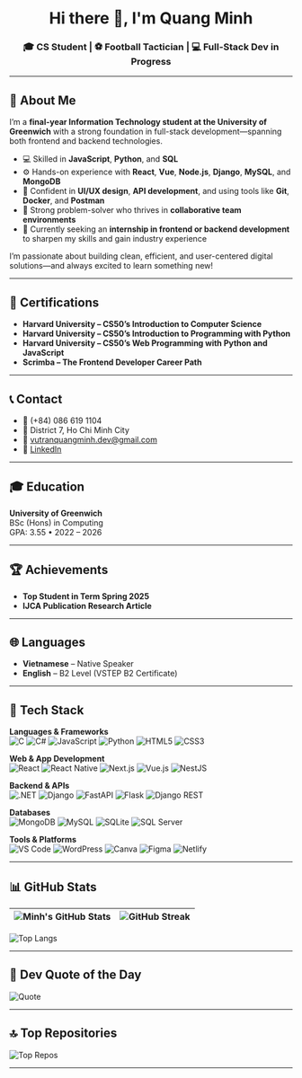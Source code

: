 <h1 align="center">Hi there 👋, I'm Quang Minh</h1>
<h3 align="center">🎓 CS Student | ⚽ Football Tactician | 💻 Full-Stack Dev in Progress</h3>

---

## 💫 About Me

I’m a **final-year Information Technology student at the University of Greenwich** with a strong foundation in full-stack development—spanning both frontend and backend technologies.

- 💻 Skilled in **JavaScript**, **Python**, and **SQL**  
- ⚙️ Hands-on experience with **React**, **Vue**, **Node.js**, **Django**, **MySQL**, and **MongoDB**  
- 🎨 Confident in **UI/UX design**, **API development**, and using tools like **Git**, **Docker**, and **Postman**  
- 🤝 Strong problem-solver who thrives in **collaborative team environments**  
- 🚀 Currently seeking an **internship in frontend or backend development** to sharpen my skills and gain industry experience  

I’m passionate about building clean, efficient, and user-centered digital solutions—and always excited to learn something new!

---

## 🏅 Certifications

- **Harvard University – CS50’s Introduction to Computer Science**
- **Harvard University – CS50’s Introduction to Programming with Python**
- **Harvard University – CS50’s Web Programming with Python and JavaScript**
- **Scrimba – The Frontend Developer Career Path**

---

## 📞 Contact

- 📱 (+84) 086 619 1104  
- 📍 District 7, Ho Chi Minh City  
- 📧 vutranquangminh.dev@gmail.com  
- 💼 [LinkedIn](https://linkedin.com/in/vutranquangminh)

---

## 🎓 Education

**University of Greenwich**  
BSc (Hons) in Computing  
GPA: 3.55 • 2022 – 2026

---

## 🏆 Achievements

- **Top Student in Term Spring 2025**  
- **IJCA Publication Research Article**

---

## 🌐 Languages

- **Vietnamese** – Native Speaker  
- **English** – B2 Level (VSTEP B2 Certificate)

---

## 🧰 Tech Stack

**Languages & Frameworks**  
![C](https://img.shields.io/badge/C-00599C?style=for-the-badge&logo=c&logoColor=white)
![C#](https://img.shields.io/badge/C%23-239120?style=for-the-badge&logo=csharp&logoColor=white)
![JavaScript](https://img.shields.io/badge/JS-F7DF1E?style=for-the-badge&logo=javascript&logoColor=black)
![Python](https://img.shields.io/badge/Python-3670A0?style=for-the-badge&logo=python&logoColor=ffdd54)
![HTML5](https://img.shields.io/badge/HTML-E34F26?style=for-the-badge&logo=html5&logoColor=white)
![CSS3](https://img.shields.io/badge/CSS-1572B6?style=for-the-badge&logo=css3&logoColor=white)

**Web & App Development**  
![React](https://img.shields.io/badge/React-20232A?style=for-the-badge&logo=react&logoColor=61DAFB)
![React Native](https://img.shields.io/badge/React_Native-20232A?style=for-the-badge&logo=react&logoColor=61DAFB)
![Next.js](https://img.shields.io/badge/Next.js-black?style=for-the-badge&logo=next.js&logoColor=white)
![Vue.js](https://img.shields.io/badge/Vue-35495E?style=for-the-badge&logo=vue.js&logoColor=4FC08D)
![NestJS](https://img.shields.io/badge/NestJS-E0234E?style=for-the-badge&logo=nestjs&logoColor=white)

**Backend & APIs**  
![.NET](https://img.shields.io/badge/.NET-512BD4?style=for-the-badge&logo=dotnet&logoColor=white)
![Django](https://img.shields.io/badge/Django-092E20?style=for-the-badge&logo=django&logoColor=white)
![FastAPI](https://img.shields.io/badge/FastAPI-005571?style=for-the-badge&logo=fastapi&logoColor=white)
![Flask](https://img.shields.io/badge/Flask-000000?style=for-the-badge&logo=flask&logoColor=white)
![Django REST](https://img.shields.io/badge/Django%20REST-ff1709?style=for-the-badge&logo=django&logoColor=white)

**Databases**  
![MongoDB](https://img.shields.io/badge/MongoDB-4ea94b?style=for-the-badge&logo=mongodb&logoColor=white)
![MySQL](https://img.shields.io/badge/MySQL-4479A1?style=for-the-badge&logo=mysql&logoColor=white)
![SQLite](https://img.shields.io/badge/SQLite-07405e?style=for-the-badge&logo=sqlite&logoColor=white)
![SQL Server](https://img.shields.io/badge/SQL_Server-CC2927?style=for-the-badge&logo=microsoftsqlserver&logoColor=white)

**Tools & Platforms**  
![VS Code](https://img.shields.io/badge/VSCode-007ACC?style=for-the-badge&logo=visual-studio-code&logoColor=white)
![WordPress](https://img.shields.io/badge/WordPress-117AC9?style=for-the-badge&logo=wordpress&logoColor=white)
![Canva](https://img.shields.io/badge/Canva-00C4CC?style=for-the-badge&logo=canva&logoColor=white)
![Figma](https://img.shields.io/badge/Figma-F24E1E?style=for-the-badge&logo=figma&logoColor=white)
![Netlify](https://img.shields.io/badge/Netlify-00C7B7?style=for-the-badge&logo=netlify&logoColor=white)

---

## 📊 GitHub Stats

| ![Minh's GitHub Stats](https://github-readme-stats.vercel.app/api?username=vutranquangminh&theme=dark&show_icons=true&hide_border=false&count_private=true) | ![GitHub Streak](https://streak-stats.demolab.com/?user=vutranquangminh&theme=dark&hide_border=false) |
|--|--|

![Top Langs](https://github-readme-stats.vercel.app/api/top-langs/?username=vutranquangminh&theme=dark&layout=compact&hide_border=false)

---

## 🧠 Dev Quote of the Day

![Quote](https://quotes-github-readme.vercel.app/api?type=horizontal&theme=radical)

---

## 🔝 Top Repositories

![Top Repos](https://github-contributor-stats.vercel.app/api?username=vutranquangminh&limit=5&theme=dark&combine_all_yearly_contributions=true)

---
